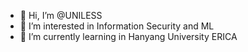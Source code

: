 - 👋 Hi, I’m @UNILESS
- 👀 I’m interested in Information Security and ML
- 🌱 I’m currently learning in Hanyang University ERICA 

<!---
UNILESS/UNILESS is a ✨ special ✨ repository because its `README.md` (this file) appears on your GitHub profile.
You can click the Preview link to take a look at your changes.
--->
